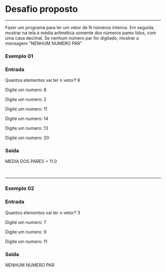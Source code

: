<h1>Desafio proposto</h1>
<hr>
<p>Fazer um programa para ler um vetor de N números inteiros. Em seguida, mostrar na tela a média aritmética somente dos números pares lidos, com uma casa decimal. Se nenhum número par for digitado, mostrar a mensagem "NENHUM NUMERO PAR" </P>

<h3>Exemplo 01</h3>
<h3>Entrada</h3>
<p>Quantos elementos vai ter o vetor? 6</p>
<p>Digite um numero: 8</p>
<p>Digite um numero: 2</p>
<p>Digite um numero: 11</p>
<p>Digite um numero: 14</p>
<p>Digite um numero: 13</p>
<p>Digite um numero: 20</p>
<h3>Saída</h3>
<p>MEDIA DOS PARES = 11.0 </p>
<br>
<hr>
<h3>Exemplo 02</h3>
<h3>Entrada</h3>
<p>Quantos elementos vai ter o vetor? 3</p>
<p>Digite um numero: 7</p>
<p>Digite um numero: 9</p>
<p>Digite um numero: 11 </p>
<h3>Saída</h3>
<p>NENHUM NUMERO PAR</p>
